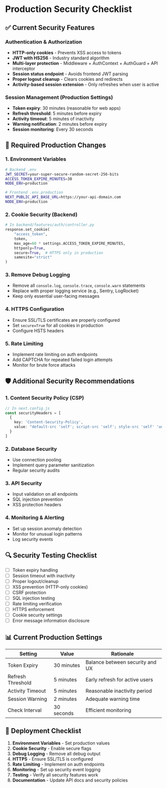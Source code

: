 # Production Security Checklist

## ✅ Current Security Features

### Authentication & Authorization
- **HTTP-only cookies** - Prevents XSS access to tokens
- **JWT with HS256** - Industry standard algorithm
- **Multi-layer protection** - Middleware + AuthContext + AuthGuard + API interceptor
- **Session status endpoint** - Avoids frontend JWT parsing
- **Proper logout cleanup** - Clears cookies and redirects
- **Activity-based session extension** - Only refreshes when user is active

### Session Management (Production Settings)
- **Token expiry**: 30 minutes (reasonable for web apps)
- **Refresh threshold**: 5 minutes before expiry
- **Activity timeout**: 5 minutes of inactivity
- **Warning notification**: 2 minutes before expiry
- **Session monitoring**: Every 30 seconds

## 🔧 Required Production Changes

### 1. Environment Variables
```bash
# Backend .env
JWT_SECRET=your-super-secure-random-secret-256-bits
ACCESS_TOKEN_EXPIRE_MINUTES=30
NODE_ENV=production

# Frontend .env.production
NEXT_PUBLIC_API_BASE_URL=https://your-api-domain.com
NODE_ENV=production
```

### 2. Cookie Security (Backend)
```python
# In backend/features/auth/controller.py
response.set_cookie(
    "access_token",
    token,
    max_age=60 * settings.ACCESS_TOKEN_EXPIRE_MINUTES,
    httponly=True,
    secure=True,  # HTTPS only in production
    samesite="strict"
)
```

### 3. Remove Debug Logging
- Remove all `console.log`, `console.trace`, `console.warn` statements
- Replace with proper logging service (e.g., Sentry, LogRocket)
- Keep only essential user-facing messages

### 4. HTTPS Configuration
- Ensure SSL/TLS certificates are properly configured
- Set `secure=True` for all cookies in production
- Configure HSTS headers

### 5. Rate Limiting
- Implement rate limiting on auth endpoints
- Add CAPTCHA for repeated failed login attempts
- Monitor for brute force attacks

## 🛡️ Additional Security Recommendations

### 1. Content Security Policy (CSP)
```typescript
// In next.config.js
const securityHeaders = [
  {
    key: 'Content-Security-Policy',
    value: "default-src 'self'; script-src 'self'; style-src 'self' 'unsafe-inline';"
  }
]
```

### 2. Database Security
- Use connection pooling
- Implement query parameter sanitization
- Regular security audits

### 3. API Security
- Input validation on all endpoints
- SQL injection prevention
- XSS protection headers

### 4. Monitoring & Alerting
- Set up session anomaly detection
- Monitor for unusual login patterns
- Log security events

## 🔍 Security Testing Checklist

- [ ] Token expiry handling
- [ ] Session timeout with inactivity
- [ ] Proper logout/cleanup
- [ ] XSS prevention (HTTP-only cookies)
- [ ] CSRF protection
- [ ] SQL injection testing
- [ ] Rate limiting verification
- [ ] HTTPS enforcement
- [ ] Cookie security settings
- [ ] Error message information disclosure

## 📊 Current Production Settings

| Setting | Value | Rationale |
|---------|-------|-----------|
| Token Expiry | 30 minutes | Balance between security and UX |
| Refresh Threshold | 5 minutes | Early refresh for active users |
| Activity Timeout | 5 minutes | Reasonable inactivity period |
| Session Warning | 2 minutes | Adequate warning time |
| Check Interval | 30 seconds | Efficient monitoring |

## 🚀 Deployment Checklist

1. **Environment Variables** - Set production values
2. **Cookie Security** - Enable secure flags
3. **Debug Logging** - Remove all debug output
4. **HTTPS** - Ensure SSL/TLS is configured
5. **Rate Limiting** - Implement on auth endpoints
6. **Monitoring** - Set up security event logging
7. **Testing** - Verify all security features work
8. **Documentation** - Update API docs and security policies
